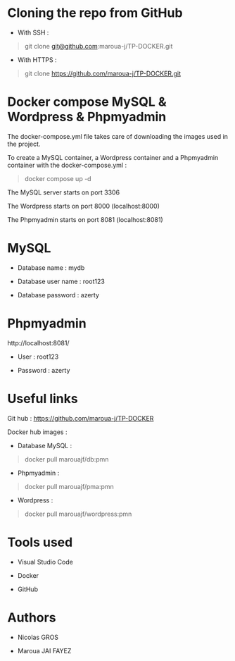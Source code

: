 # Cloning the repo from GitHub

- With SSH :
> git clone git@github.com:maroua-j/TP-DOCKER.git

- With HTTPS :
> git clone https://github.com/maroua-j/TP-DOCKER.git

# Docker compose MySQL & Wordpress & Phpmyadmin

The docker-compose.yml file takes care of downloading the images used in the project.

To create a MySQL container, a Wordpress container and a Phpmyadmin container with the docker-compose.yml :

> docker compose up -d

The MySQL server starts on port 3306

The Wordpress starts on port 8000 (localhost:8000)

The Phpmyadmin starts on port 8081 (localhost:8081)

# MySQL

- Database name : mydb

- Database user name : root123

- Database password : azerty

# Phpmyadmin

http://localhost:8081/

- User : root123

- Password : azerty

# Useful links

Git hub : https://github.com/maroua-j/TP-DOCKER

Docker hub images :

- Database MySQL : 
> docker pull marouajf/db:pmn

- Phpmyadmin : 
> docker pull marouajf/pma:pmn

- Wordpress : 
> docker pull marouajf/wordpress:pmn

# Tools used 

- Visual Studio Code

- Docker

- GitHub

# Authors

- Nicolas GROS

- Maroua JAI FAYEZ
